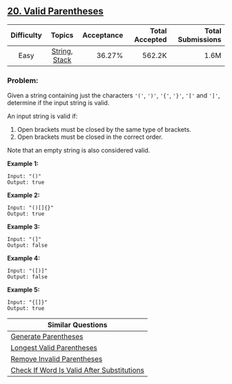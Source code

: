 ## [20. Valid Parentheses](https://leetcode.com/problems/valid-parentheses/)

| Difficulty | Topics | Acceptance | Total Accepted | Total Submissions |
| :-: | :-: | --: | --: | --: |
| Easy | [String](https://leetcode.com/tag/string/), [Stack](https://leetcode.com/tag/stack/) | 36.27% | 562.2K | 1.6M |

### Problem:

Given a string containing just the characters `'('`, `')'`, `'{'`, `'}'`, `'['` and `']'`, determine if the input string is valid.

An input string is valid if:

1. Open brackets must be closed by the same type of brackets.
2. Open brackets must be closed in the correct order.

Note that an empty string is also considered valid.

**Example 1:**

```
Input: "()"
Output: true
```

**Example 2:**

```
Input: "()[]{}"
Output: true
```

**Example 3:**

```
Input: "(]"
Output: false
```

**Example 4:**

```
Input: "([)]"
Output: false
```

**Example 5:**

```
Input: "{[]}"
Output: true
```

| Similar Questions |
| --- |
| [Generate Parentheses](https://leetcode.com/problems/generate-parentheses/) |
| [Longest Valid Parentheses](https://leetcode.com/problems/longest-valid-parentheses/) |
| [Remove Invalid Parentheses](https://leetcode.com/problems/remove-invalid-parentheses/) |
| [Check If Word Is Valid After Substitutions](https://leetcode.com/problems/check-if-word-is-valid-after-substitutions/) |
